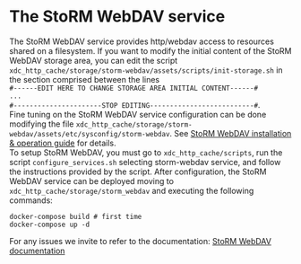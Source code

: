 # The StoRM WebDAV service

The StoRM WebDAV service provides http/webdav access to resources shared on a filesystem.
If you want to modify the initial content of the StoRM WebDAV storage area, you can edit the script `xdc_http_cache/storage/storm-webdav/assets/scripts/init-storage.sh` in the section comprised between the lines  
`#------EDIT HERE TO CHANGE STORAGE AREA INITIAL CONTENT------#`  
`...`  
`#----------------------STOP EDITING--------------------------#`.  
Fine tuning on the StoRM WebDAV service configuration can be done modifying the file `xdc_http_cache/storage/storm-webdav/assets/etc/sysconfig/storm-webdav`. See [StoRM WebDAV installation & operation guide](doc/storm-webdav-guide.md) for details.  
To setup StoRM WebDAV, you must go to `xdc_http_cache/scripts`, run the script `configure_services.sh` selecting storm-webdav service, and follow the instructions provided by the script.
After configuration, the StoRM WebDAV service can be deployed moving to `xdc_http_cache/storage/storm_webdav` and executing the following commands:
```
docker-compose build # first time
docker-compose up -d
```
For any issues we invite to refer to the documentation:
[StoRM WebDAV documentation](https://italiangrid.github.io/storm/documentation/sysadmin-guide/1.11.9/storm-webdav-guide.html)

